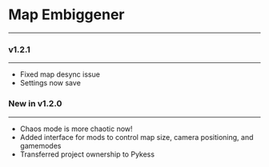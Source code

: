 # Map Embiggener
-------------------

### v1.2.1
----------

- Fixed map desync issue
- Settings now save

### New in v1.2.0
-----------------

- Chaos mode is more chaotic now!
- Added interface for mods to control map size, camera positioning, and gamemodes
- Transferred project ownership to Pykess

